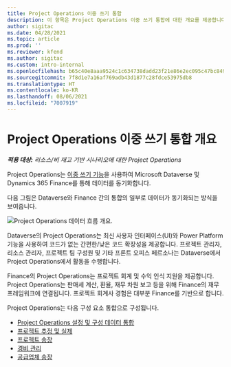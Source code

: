 ```yaml
---
title: Project Operations 이중 쓰기 통합
description: 이 항목은 Project Operations 이중 쓰기 통합에 대한 개요를 제공합니다.
author: sigitac
ms.date: 04/28/2021
ms.topic: article
ms.prod: ''
ms.reviewer: kfend
ms.author: sigitac
ms.custom: intro-internal
ms.openlocfilehash: b65c40e8aaa9524c1c634738dadd23f21e86e2ec095c47bc849467c8806addbc
ms.sourcegitcommit: 7f8d1e7a16af769adb43d1877c28fdce53975db8
ms.translationtype: HT
ms.contentlocale: ko-KR
ms.lasthandoff: 08/06/2021
ms.locfileid: "7007919"
---
```

# <a name="project-operations-dual-write-integration-overview"></a>Project Operations 이중 쓰기 통합 개요

_**적용 대상:** 리소스/비 재고 기반 시나리오에 대한 Project Operations_

Project Operations는 [이중 쓰기 기능](/dynamics365/fin-ops-core/dev-itpro/data-entities/dual-write/dual-write-home-page)을 사용하여 Microsoft Dataverse 및 Dynamics 365 Finance를 통해 데이터를 동기화합니다.

다음 그림은 Dataverse와 Finance 간의 통합의 일부로 데이터가 동기화되는 방식을 보여줍니다.

![Project Operations 데이터 흐름 개요.](./media/ProjectOperationsFlows.jpg)

Dataverse의 Project Operations는 최신 사용자 인터페이스(UI)와 Power Platform 기능을 사용하여 코드가 없는 간편한/낮은 코드 확장성을 제공합니다. 프로젝트 관리자, 리소스 관리자, 프로젝트 팀 구성원 및 기타 프론트 오피스 페르소나는 Dataverse에서 Project Operations에서 활동을 수행합니다.

Finance의 Project Operations는 프로젝트 회계 및 수익 인식 지원을 제공합니다. Project Operations는 판매세 계산, 환율, 재무 차원 보고 등을 위해 Finance의 재무 프레임워크에 연결됩니다. 프로젝트 회계사 경험은 대부분 Finance를 기반으로 합니다.

Project Operations는 다음 구성 요소 통합으로 구성됩니다.


- [Project Operations 설정 및 구성 데이터 통합](resource-dual-write-setup-integration.md) 
- [프로젝트 추정 및 실제](resource-dual-write-estimates-actuals.md)
- [프로젝트 송장](resource-dual-write-project-invoice.md)
- [경비 관리](resource-dual-write-expense.md)
- [공급업체 송장](resource-dual-write-vendor-invoice.md)
